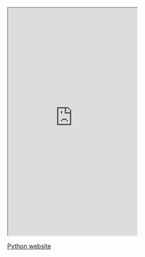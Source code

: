 <iframe src="https://python.org" class="resize-vertical" style="height: 530px;"></iframe>

[Python website](https://python.org)
